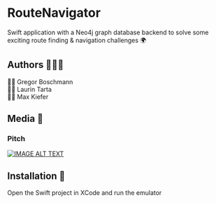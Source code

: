 # RouteNavigator

Swift application with a Neo4j graph database backend to solve some exciting route finding & navigation challenges :earth_africa:

## Authors :family_man_man_boy:	

:man_scientist: Gregor Boschmann  
:man_technologist: Laurin Tarta  
:man_artist: Max Kiefer

## Media :movie_camera:	

### Pitch

[![IMAGE ALT TEXT](http://img.youtube.com/vi/bLM4e7KNJ0U/0.jpg)](https://youtu.be/bLM4e7KNJ0U "RouteNavigator Pitch")

## Installation :floppy_disk:

Open the Swift project in XCode and run the emulator

